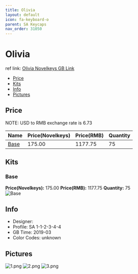 ```yaml
---
title: Olivia
layout: default
icon: fa-keyboard-o
parent: SA Keycaps
nav_order: 31050
---
```


# Olivia

ref link: [Olivia Novelkeys GB Link](https://novelkeys.xyz/products/sa-olivia-gb)

* [Price](#price)
* [Kits](#kits)
* [Info](#info)
* [Pictures](#pictures)


## Price  
NOTE: USD to RMB exchange rate is 6.73

| Name          | Price(Novelkeys)    |  Price(RMB) | Quantity |
| ------------- | ------------ |  ---------- | -------- |
|[Base](#base)|175.00|1177.75|75|


## Kits
### Base
**Price(Novelkeys):** 175.00    **Price(RMB):** 1177.75    **Quantity:** 75  
<img src="{{ 'assets/images/sa-keycaps/olivia/kits_pics/base.jpg' | relative_url }}" alt="Base" class="image featured">


## Info
* Designer: 
* Profile: SA 1-1-2-3-4-4
* GB Time: 2019-03
* Color Codes: unknown  


## Pictures
<img src="{{ 'assets/images/sa-keycaps/olivia/rendering_pics/1.png' | relative_url }}" alt="1.png" class="image featured">
<img src="{{ 'assets/images/sa-keycaps/olivia/rendering_pics/2.png' | relative_url }}" alt="2.png" class="image featured">
<img src="{{ 'assets/images/sa-keycaps/olivia/rendering_pics/3.png' | relative_url }}" alt="3.png" class="image featured">
